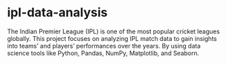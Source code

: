 # ipl-data-analysis
The Indian Premier League (IPL) is one of the most popular cricket leagues globally. This project focuses on analyzing IPL match data to gain insights into teams’ and players’ performances over the years. By using data science tools like Python, Pandas, NumPy, Matplotlib, and Seaborn.
